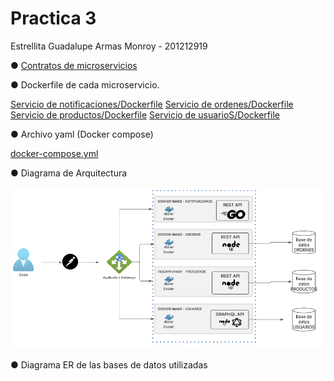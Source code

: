 # Practica 3

Estrellita Guadalupe Armas Monroy - 201212919

● [Contratos de microservicios](https://documenter.getpostman.com/view/25929838/2sAYkBt1oL)

● Dockerfile de cada microservicio.

[Servicio de notificaciones/Dockerfile](./notification-service/Dockerfile)
[Servicio de ordenes/Dockerfile](./order-service/Dockerfile)
[Servicio de productos/Dockerfile](./product-service/Dockerfile)
[Servicio de usuarioS/Dockerfile](./user-service/Dockerfile)

● Archivo yaml (Docker compose)

[docker-compose.yml](docker-compose.yml)


● Diagrama de Arquitectura

![arquitectura](./Imagenes/arquitectura.png)

● Diagrama ER de las bases de datos utilizadas
